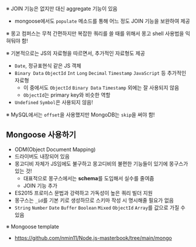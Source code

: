 ※ JOIN 기능은 없지만 대신 aggregate 기능이 있음

- mongoose에서도 `populate` 메소드를 통해 어느 정도 JOIN 기능을 보완하여 제공

※ 몽고 컴퍼스는 무척 간편하지만 복잡한 쿼리를 쓸 때를 위해서 몽고 shell 사용법을 익혀둬야 함!

※ 기본적으로는 JS의 자료형을 따르면서, 추가적인 자료형도 제공

- `Date`, 정규표현식 같은 JS 객체
- `Binary Data` `ObjectId` `Int` `Long` `Decimal` `Timestamp` `JavaScript` 등 추가적인 자료형
  - 이 중에서도 `ObjectId` `Binary Data` `Timestamp` 외에는 잘 사용되지 않음
  - `ObjectId`는 primary key와 비슷한 역할
- `Undefined` `Symbol`은 사용되지 않음!

※ MySQL에서는 `offset`을 사용했지만 MongoDB는 `skip`을 써야 함!

## Mongoose 사용하기

- ODM(Object Document Mapping)
- 드라이버도 내장되어 있음
- 몽고디비 자체가 JS임에도 불구하고 몽고디비의 불편한 기능들이 있기에 몽구스가 있는 것!
  - 대표적으로 몽구스에서는 **schema**를 도입해서 실수를 줄여줌
  - JOIN 기능 추가
- ES2015 프로미스 문법과 강력하고 가독성이 높은 쿼리 빌더 지원
- 몽구스는 `_id`를 기본 키로 생성하므로 스키마 작성 시 명시해줄 필요가 없음
- `String` `Number` `Date` `Buffer` `Boolean` `Mixed` `ObjectId` `Array`를 값으로 가질 수 있음

※ Mongoose template

- https://github.com/nmin11/Node.js-masterbook/tree/main/mongo
